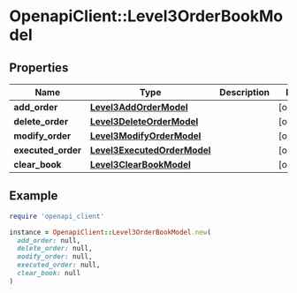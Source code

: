 # OpenapiClient::Level3OrderBookModel

## Properties

| Name | Type | Description | Notes |
| ---- | ---- | ----------- | ----- |
| **add_order** | [**Level3AddOrderModel**](Level3AddOrderModel.md) |  | [optional] |
| **delete_order** | [**Level3DeleteOrderModel**](Level3DeleteOrderModel.md) |  | [optional] |
| **modify_order** | [**Level3ModifyOrderModel**](Level3ModifyOrderModel.md) |  | [optional] |
| **executed_order** | [**Level3ExecutedOrderModel**](Level3ExecutedOrderModel.md) |  | [optional] |
| **clear_book** | [**Level3ClearBookModel**](Level3ClearBookModel.md) |  | [optional] |

## Example

```ruby
require 'openapi_client'

instance = OpenapiClient::Level3OrderBookModel.new(
  add_order: null,
  delete_order: null,
  modify_order: null,
  executed_order: null,
  clear_book: null
)
```


